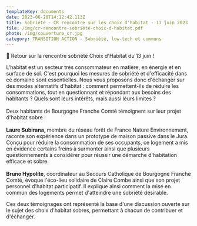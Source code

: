 ```yaml
---
templateKey: documents
date: 2023-06-20T14:12:42.113Z
title: Sobriété - CR rencontre sur les choix d'habitat - 13 juin 2023
file: /img/cr-rencontre-sobriété-choix-d-habitat.pdf
photo: /img/couverture_cr.jpg
category: TRANSITION ACTION - Sobriété, low-tech et communs
---
```

<!--StartFragment-->

🔎 Retour sur la rencontre sobriété Choix d'Habitat du 13 juin !

L'habitat est un secteur très consommateur en matière, en énergie et en surface de sol. C'est pourquoi les mesures de sobriété et d'efficacité dans ce domaine sont essentielles. Nous vous proposons donc d'échanger sur des modes alternatifs d'habitat : comment permettent-ils de réduire les consommations, tout en questionnant et répondant aux besoins des habitants ? Quels sont leurs intérêts, mais aussi leurs limites ?\
\
Deux habitants de Bourgogne Franche Comté témoignent sur leur projet d'habitat sobre :\
\
**Laure Subirana**, membre du réseau forêt de France Nature Environnement, raconte son expérience dans un prototype de maison passive dans le Jura. Conçu pour réduire la consommation de ses occupants, ce logement a mis en évidence certains freins à surmonter ainsi que plusieurs questionnements à considérer pour réussir une démarche d'habitation efficace et sobre.\
\
**Bruno Hypolite**, coordinateur au Secours Catholique de Bourgogne Franche Comté, évoque l'éco-lieu solidaire de Claire Combe ainsi que son projet personnel d'habitat participatif. Il explique ainsi comment la mise en commun des logements permet d'atteindre une sobriété désirable.

Ces deux témoignages ont représenté la base d'une discussion ouverte sur le sujet des choix d'habitat sobres, permettant à chacun de contribuer et d'échanger.

<!--EndFragment-->

<!--EndFragment-->